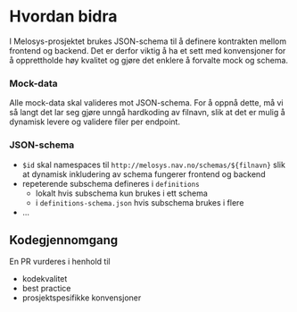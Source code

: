 # Hvordan bidra

I Melosys-prosjektet brukes JSON-schema til å definere kontrakten mellom frontend og backend. Det er derfor viktig å ha et sett med konvensjoner for å opprettholde høy kvalitet og gjøre det enklere å forvalte mock og schema. 

### Mock-data

Alle mock-data skal valideres mot JSON-schema. For å oppnå dette, må vi så langt det lar seg gjøre unngå hardkoding av filnavn, slik at det er mulig å dynamisk levere og validere filer per endpoint. 

### JSON-schema

* `$id` skal namespaces til `http://melosys.nav.no/schemas/${filnavn}` slik at dynamisk inkludering av schema fungerer frontend og backend
* repeterende subschema defineres i `definitions`
  * lokalt hvis subschema kun brukes i ett schema
  * i `definitions-schema.json` hvis subschema brukes i flere
* ...

## Kodegjennomgang

En PR vurderes i henhold til

* kodekvalitet
* best practice
* prosjektspesifikke konvensjoner
